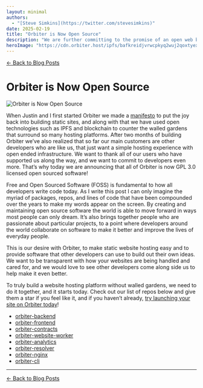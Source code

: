 ```yaml
---
layout: minimal
authors:
  - "[Steve Simkins](https://twitter.com/stevesimkins)"
date: 2025-02-19
title: "Orbiter is Now Open Source"
description: "We are further committing to the promise of an open web by open sourcing all of our code"
heroImage: "https://cdn.orbiter.host/ipfs/bafkreidjvrwcpkyq2wuj2qoxtyexafawpu2vtq7745if2zb7lt6jd7l3ty"
---
```


[← Back to Blog Posts](/blog)

# Orbiter is Now Open Source

![Orbiter is Now Open Source](https://cdn.orbiter.host/ipfs/bafkreidjvrwcpkyq2wuj2qoxtyexafawpu2vtq7745if2zb7lt6jd7l3ty)

When Justin and I first started Orbiter we made a [manifesto](https://orbiter.host/blog/the-static-website-manifesto) to put the joy back into building static sites, and along with that we have used open technologies such as IPFS and blockchain to counter the walled gardens that surround so many hosting platforms. After two months of building Orbiter we’ve also realized that so far our main customers are other developers who are like us, that just want a simple hosting experience with open ended infrastructure. We want to thank all of our users who have supported us along the way, and we want to commit to developers even more. That’s why today we are announcing that all of Orbiter is now GPL 3.0 licensed open sourced software!

Free and Open Sourced Software (FOSS) is fundamental to how all developers write code today. As I write this post I can only imagine the myriad of packages, repos, and lines of code that have been compounded over the years to make my words appear on the screen. By creating and maintaining open source software the world is able to move forward in ways most people can only dream. It’s also brings together people who are passionate about particular projects, to a point where developers around the world collaborate on software to make it better and improve the lives of everyday people.

This is our desire with Orbiter, to make static website hosting easy and to provide software that other developers can use to build out their own ideas. We want to be transparent with how your websites are being handled and cared for, and we would love to see other developers come along side us to help make it even better.

To truly build a website hosting platform without walled gardens, we need to do it together, and it starts today. Check out our list of repos below and give them a star if you feel like it, and if you haven’t already, [try launching your site on Orbiter today](https://orbiter.host)!

- [orbiter-backend](https://github.com/orbiterhost/orbiter-backend)
- [orbiter-frontend](https://github.com/orbiterhost/orbiter-frontend)
- [orbiter-contracts](https://github.com/orbiterhost/orbiter-contracts)
- [orbiter-website-worker](https://github.com/orbiterhost/orbiter-website-worker)
- [orbiter-analytics](https://github.com/orbiterhost/orbiter-analytics)
- [orbiter-resolver](https://github.com/orbiterhost/orbiter-resolver)
- [orbiter-nginx](https://github.com/orbiterhost/orbiter-nginx)
- [orbiter-cli](https://github.com/orbiterhost/orbiter-cli)
---

[← Back to Blog Posts](/blog)

